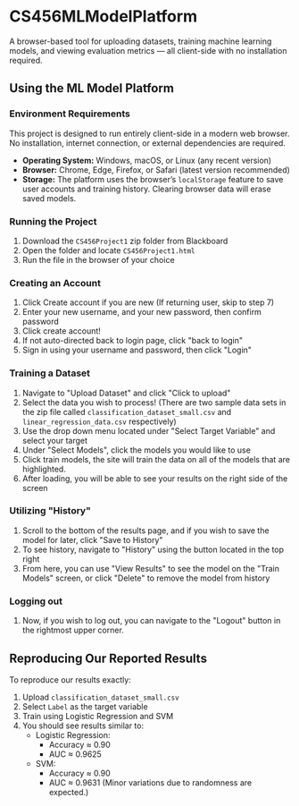# CS456MLModelPlatform
A browser-based tool for uploading datasets, training machine learning models, and viewing evaluation metrics — all client-side with no installation required.

## Using the ML Model Platform
### Environment Requirements
This project is designed to run entirely client-side in a modern web browser. No installation, internet connection, or external dependencies are required.
- **Operating System:** Windows, macOS, or Linux (any recent version)
- **Browser:** Chrome, Edge, Firefox, or Safari (latest version recommended)
- **Storage:** The platform uses the browser’s `localStorage` feature to save user accounts and training history. Clearing browser data will erase saved models.
### Running the Project
1. Download the `CS456Project1` zip folder from Blackboard
2. Open the folder and locate `CS456Project1.html`
3. Run the file in the browser of your choice
### Creating an Account
1. Click Create account if you are new (If returning user, skip to step 7)
2. Enter your new username, and your new password, then confirm password
3. Click create account!
4. If not auto-directed back to login page, click "back to login"
5. Sign in using your username and password, then click "Login"
### Training a Dataset
1. Navigate to "Upload Dataset" and click "Click to upload"
2. Select the data you wish to process! (There are two sample data sets in the zip file called `classification_dataset_small.csv` and `linear_regression_data.csv` respectively)
3. Use the drop down menu located under "Select Target Variable" and select your target
4. Under "Select Models", click the models you would like to use
5. Click train models, the site will train the data on all of the models that are highlighted.
6. After loading, you will be able to see your results on the right side of the screen
### Utilizing "History"
1. Scroll to the bottom of the results page, and if you wish to save the model for later, click "Save to History"
2. To see history, navigate to "History" using the button located in the top right 
3. From here, you can use "View Results" to see the model on the "Train Models" screen, or click "Delete" to remove the model from history
### Logging out
1. Now, if you wish to log out, you can navigate to the "Logout" button in the rightmost upper corner.
## Reproducing Our Reported Results
To reproduce our results exactly:
1. Upload `classification_dataset_small.csv`
2. Select `Label` as the target variable
3. Train using Logistic Regression and SVM
4. You should see results similar to:
   - Logistic Regression: 
	   - Accuracy ≈ 0.90
	   - AUC ≈ 0.9625
   - SVM: 
	   - Accuracy ≈ 0.90
	   - AUC ≈ 0.9631
(Minor variations due to randomness are expected.)
